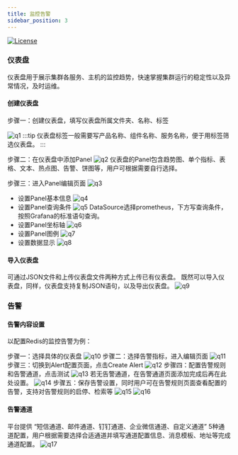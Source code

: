 ```yaml
---
title: 监控告警
sidebar_position: 3
---
```


[![License](https://img.shields.io/badge/license-Apache%202-4EB1BA.svg)](https://www.apache.org/licenses/LICENSE-2.0.html)

### 仪表盘
仪表盘用于展示集群各服务、主机的监控趋势，快速掌握集群运行的稳定性以及异常情况，及时运维。
#### 创建仪表盘
步骤一：创建仪表盘，填写仪表盘所属文件夹、名称、标签

![q1](/img/monitor/newBoard.png)
:::tip
仪表盘标签一般需要写产品名称、组件名称、服务名称，便于用标签筛选仪表盘。
:::

步骤二：在仪表盘中添加Panel
![q2](/img/monitor/addPanel.png)
仪表盘的Panel包含趋势图、单个指标、表格、文本、热点图、告警、饼图等，用户可根据需要自行选择。

步骤三：进入Panel编辑页面
![q3](/img/monitor/editPanel.png)
- 设置Panel基本信息
![q4](/img/monitor/panelBasic.png)
- 设置Panel查询条件
![q5](/img/monitor/panelCondition.png)
DataSource选择prometheus，下方写查询条件，按照Grafana的标准语句查询。
- 设置Panel坐标轴
![q6](/img/monitor/dimension.png)
- 设置Panel图例
![q7](/img/monitor/legend.png)
- 设置数据显示
![q8](/img/monitor/display.png)

#### 导入仪表盘
可通过JSON文件和上传仪表盘文件两种方式上传已有仪表盘。 
既然可以导入仪表盘，同样，仪表盘支持复制JSON语句，以及导出仪表盘。
![q9](/img/monitor/importDashboard.png)

### 告警
#### 告警内容设置
以配置Redis的监控告警为例：

步骤一：选择具体的仪表盘
![q10](/img/monitor/redisBoard.png)
步骤二：选择告警指标，进入编辑页面
![q11](/img/monitor/editRedis.png)
步骤三：切换到Alert配置页面，点击Create Alert
![q12](/img/monitor/createAlert.png)
步骤四：配置告警规则和告警通道，点击测试
![q13](/img/monitor/testAlert.png)
若无告警通道，在告警通道页面添加完成后再在此处设置。
![q14](/img/monitor/newAlertChannel.png)
步骤五：保存告警设置，同时用户可在告警规则页面查看配置的告警，支持对告警规则的启停、检索等
![q15](/img/monitor/saveAlert.png)
![q16](/img/monitor/alertList.png)

#### 告警通道
平台提供 “短信通道、邮件通道、钉钉通道、企业微信通道、自定义通道” 5种通道配置，用户根据需要选择合适通道并填写通道配置信息、消息模板、地址等完成通道配置。
![q17](/img/monitor/addChannel.png)

